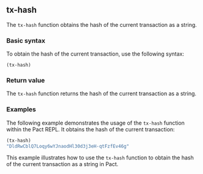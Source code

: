 ## tx-hash
The `tx-hash` function obtains the hash of the current transaction as a string.

### Basic syntax

To obtain the hash of the current transaction, use the following syntax:

`(tx-hash)`

### Return value

The `tx-hash` function returns the hash of the current transaction as a string.

### Examples

The following example demonstrates the usage of the `tx-hash` function within the Pact REPL. It obtains the hash of the current transaction:

```lisp
(tx-hash)
"DldRwCblQ7Loqy6wYJnaodHl30d3j3eH-qtFzfEv46g"
```

This example illustrates how to use the `tx-hash` function to obtain the hash of the current transaction as a string in Pact.
